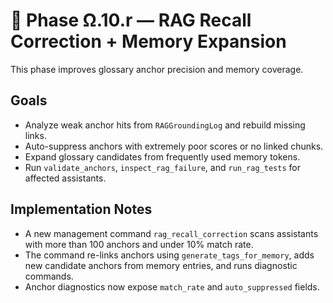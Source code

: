 # 🧠 Phase Ω.10.r — RAG Recall Correction + Memory Expansion

This phase improves glossary anchor precision and memory coverage.

## Goals
- Analyze weak anchor hits from `RAGGroundingLog` and rebuild missing links.
- Auto-suppress anchors with extremely poor scores or no linked chunks.
- Expand glossary candidates from frequently used memory tokens.
- Run `validate_anchors`, `inspect_rag_failure`, and `run_rag_tests` for affected assistants.

## Implementation Notes
- A new management command `rag_recall_correction` scans assistants with more than 100 anchors and under 10% match rate.
- The command re-links anchors using `generate_tags_for_memory`, adds new candidate anchors from memory entries, and runs diagnostic commands.
- Anchor diagnostics now expose `match_rate` and `auto_suppressed` fields.
